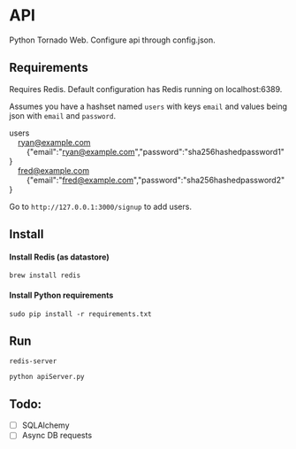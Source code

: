 # API

Python Tornado Web. Configure api through config.json.

## Requirements

Requires Redis. Default configuration has Redis running on localhost:6389. 

Assumes you have a hashset named `users` with keys `email` and values being json with `email` and `password`.

users 
<br/>&nbsp;&nbsp;&nbsp;&nbsp;ryan@example.com 
<br/>&nbsp;&nbsp;&nbsp;&nbsp;&nbsp;&nbsp;&nbsp;&nbsp;{"email":"ryan@example.com","password":"sha256hashedpassword1"}
<br/>&nbsp;&nbsp;&nbsp;&nbsp;fred@example.com 
<br/>&nbsp;&nbsp;&nbsp;&nbsp;&nbsp;&nbsp;&nbsp;&nbsp;{"email":"fred@example.com","password":"sha256hashedpassword2"}

Go to `http://127.0.0.1:3000/signup` to add users.

## Install

#### Install Redis (as datastore)
```
brew install redis
```

#### Install Python requirements
```
sudo pip install -r requirements.txt
```

## Run

```
redis-server
```

```
python apiServer.py
```

## Todo:

- [ ] SQLAlchemy
- [ ] Async DB requests